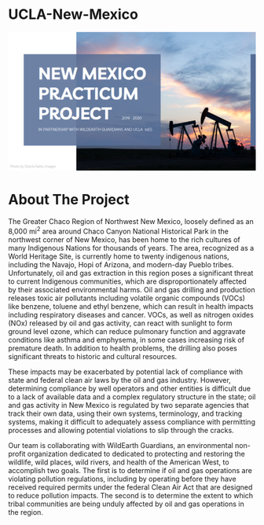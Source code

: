 # UCLA-New-Mexico

![Super Cool Image](https://github.com/christopher-reed/UCLA-New-Mexico/blob/master/images/cover_photo.PNG)

# About The Project
The Greater Chaco Region of Northwest New Mexico, loosely defined as an 8,000 mi<sup>2</sup> area around Chaco Canyon National Historical Park in the northwest corner of New Mexico, has been home to the rich cultures of many Indigenous Nations for thousands of years. The area, recognized as a World Heritage Site, is currently home to twenty indigenous nations, including the Navajo, Hopi of Arizona, and modern-day Pueblo tribes. Unfortunately, oil and gas extraction in this region poses a significant threat to current Indigenous communities, which are disproportionately affected by their associated environmental harms. Oil and gas drilling and production releases toxic air pollutants including volatile organic compounds (VOCs) like benzene, toluene and ethyl benzene, which can result in health impacts including respiratory diseases and cancer. VOCs, as well as nitrogen oxides (NOx) released by oil and gas activity, can react with sunlight to form ground level ozone, which can reduce pulmonary function and aggravate conditions like asthma and emphysema, in some cases increasing risk of premature death. In addition to health problems, the drilling also poses significant threats to historic and cultural resources.

These impacts may be exacerbated by potential lack of compliance with state and federal clean air laws by the oil and gas industry. However, determining compliance by well operators and other entities is difficult due to a lack of available data and a complex regulatory structure in the state; oil and gas activity in New Mexico is regulated by two separate agencies that track their own data, using their own systems, terminology, and tracking systems, making it difficult to adequately assess compliance with permitting processes and allowing potential violations to slip through the cracks.

Our team is collaborating with WildEarth Guardians, an environmental non-profit organization dedicated to dedicated to protecting and restoring the wildlife, wild places, wild rivers, and health of the American West, to accomplish two goals. The first is to determine if oil and gas operations are violating pollution regulations, including by operating before they have received required permits under the federal Clean Air Act that are designed to reduce pollution impacts. The second is to determine the extent to which tribal communities are being unduly affected by oil and gas operations in the region.

